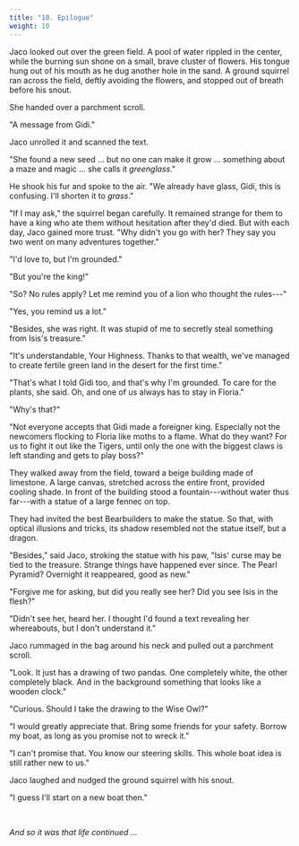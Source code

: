 ```yaml
---
title: "10. Epilogue"
weight: 10
---
```


Jaco looked out over the green field. A pool of water rippled in the center, while the burning sun shone on a small, brave cluster of flowers. His tongue hung out of his mouth as he dug another hole in the sand. A ground squirrel ran across the field, deftly avoiding the flowers, and stopped out of breath before his snout.

She handed over a parchment scroll. 

"A message from Gidi."

Jaco unrolled it and scanned the text. 

"She found a new seed ... but no one can make it grow ... something about a maze and magic ... she calls it _greenglass_." 

He shook his fur and spoke to the air. "We already have glass, Gidi, this is confusing. I'll shorten it to _grass_."

"If I may ask," the squirrel began carefully. It remained strange for them to have a king who ate them without hesitation after they'd died. But with each day, Jaco gained more trust. "Why didn't you go with her? They say you two went on many adventures together."

"I'd love to, but I'm grounded."

"But you're the king!"

"So? No rules apply? Let me remind you of a lion who thought the rules---"

"Yes, you remind us a lot."

"Besides, she was right. It was stupid of me to secretly steal something from Isis's treasure."

"It's understandable, Your Highness. Thanks to that wealth, we've managed to create fertile green land in the desert for the first time."

"That's what I told Gidi too, and that's why I'm grounded. To care for the plants, she said. Oh, and one of us always has to stay in Floria."

"Why's that?"

"Not everyone accepts that Gidi made a foreigner king. Especially not the newcomers flocking to Floria like moths to a flame. What do they want? For us to fight it out like the Tigers, until only the one with the biggest claws is left standing and gets to play boss?"

They walked away from the field, toward a beige building made of limestone. A large canvas, stretched across the entire front, provided cooling shade. In front of the building stood a fountain---without water thus far---with a statue of a large fennec on top. 

They had invited the best Bearbuilders to make the statue. So that, with optical illusions and tricks, its shadow resembled not the statue itself, but a dragon.

"Besides," said Jaco, stroking the statue with his paw, "Isis' curse may be tied to the treasure. Strange things have happened ever since. The Pearl Pyramid? Overnight it reappeared, good as new."

"Forgive me for asking, but did you really see her? Did you see Isis in the flesh?"

"Didn't see her, heard her. I thought I'd found a text revealing her whereabouts, but I don't understand it."

Jaco rummaged in the bag around his neck and pulled out a parchment scroll. 

"Look. It just has a drawing of two pandas. One completely white, the other completely black. And in the background something that looks like a wooden clock."

"Curious. Should I take the drawing to the Wise Owl?"

"I would greatly appreciate that. Bring some friends for your safety. Borrow my boat, as long as you promise not to wreck it."

"I can't promise that. You know our steering skills. This whole boat idea is still rather new to us."

Jaco laughed and nudged the ground squirrel with his snout. 

"I guess I'll start on a new boat then."

&nbsp;

_And so it was that life continued ..._

